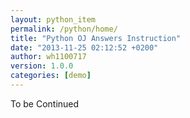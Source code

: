 ```yaml
---
layout: python_item
permalink: /python/home/
title: "Python OJ Answers Instruction"
date: "2013-11-25 02:12:52 +0200"
author: wh1100717
version: 1.0.0
categories: [demo]
---
```


To be Continued
